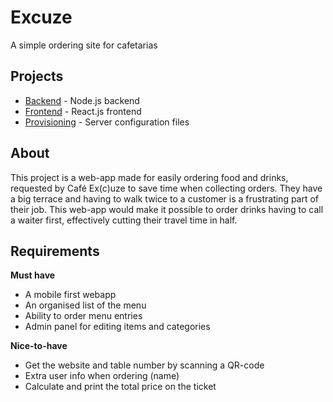 # Excuze
A simple ordering site for cafetarias

## Projects
- [Backend](./backend/) - Node.js backend
- [Frontend](./frontend/) - React.js frontend
- [Provisioning](./provisioning) - Server configuration files

## About
This project is a web-app made for easily ordering food and drinks, requested by Café Ex(c)uze to save time when collecting orders. They have a big terrace and having to walk twice to a customer is a frustrating part of their job. This web-app would make it possible to order drinks having to call a waiter first, effectively cutting their travel time in half.

## Requirements
**Must have**
- A mobile first webapp
- An organised list of the menu
- Ability to order menu entries
- Admin panel for editing items and categories

**Nice-to-have**
- Get the website and table number by scanning a QR-code
- Extra user info when ordering (name)
- Calculate and print the total price on the ticket
